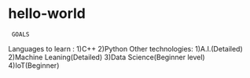 # hello-world
     GOALS
Languages to learn :
1)C++
2)Python
Other technologies:
1)A.I.(Detailed)
2)Machine Leaning(Detailed)
3)Data Science(Beginner level)
4)IoT(Beginner)
